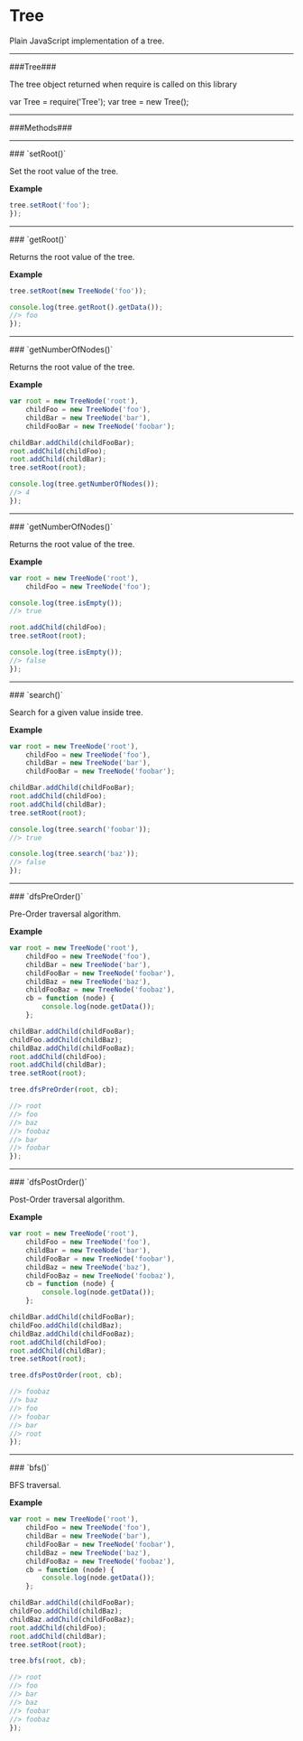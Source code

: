 Tree
=====================

Plain JavaScript implementation of a tree.

------------

###Tree###

The tree object returned when require is called on this library

var Tree = require('Tree');
var tree = new Tree();

------------

###Methods###

---------------------------------------

<a name="setRoot" />
### `setRoot()`

Set the root value of the tree.

__Example__

```js
tree.setRoot('foo');
});
```

---------------------------------------

<a name="getRoot" />
### `getRoot()`

Returns the root value of the tree.

__Example__

```js
tree.setRoot(new TreeNode('foo'));

console.log(tree.getRoot().getData());
//> foo
});
```
---------------------------------------

<a name="getNumberOfNodes" />
### `getNumberOfNodes()`

Returns the root value of the tree.

__Example__

```js
var root = new TreeNode('root'),
    childFoo = new TreeNode('foo'),
    childBar = new TreeNode('bar'),
    childFooBar = new TreeNode('foobar');

childBar.addChild(childFooBar);
root.addChild(childFoo);
root.addChild(childBar);
tree.setRoot(root);

console.log(tree.getNumberOfNodes());
//> 4
});
```
---------------------------------------

<a name="isEmpty" />
### `getNumberOfNodes()`

Returns the root value of the tree.

__Example__

```js
var root = new TreeNode('root'),
    childFoo = new TreeNode('foo');

console.log(tree.isEmpty());
//> true

root.addChild(childFoo);
tree.setRoot(root);

console.log(tree.isEmpty());
//> false
});
```
---------------------------------------

<a name="search" />
### `search()`

Search for a given value inside tree.

__Example__

```js
var root = new TreeNode('root'),
    childFoo = new TreeNode('foo'),
    childBar = new TreeNode('bar'),
    childFooBar = new TreeNode('foobar');

childBar.addChild(childFooBar);
root.addChild(childFoo);
root.addChild(childBar);
tree.setRoot(root);

console.log(tree.search('foobar'));
//> true

console.log(tree.search('baz'));
//> false
});
```
---------------------------------------

<a name="dfsPreOrder" />
### `dfsPreOrder()`

Pre-Order traversal algorithm.

__Example__

```js
var root = new TreeNode('root'),
    childFoo = new TreeNode('foo'),
    childBar = new TreeNode('bar'),
    childFooBar = new TreeNode('foobar'),
    childBaz = new TreeNode('baz'),
    childFooBaz = new TreeNode('foobaz'),
    cb = function (node) {
        console.log(node.getData());
    };

childBar.addChild(childFooBar);
childFoo.addChild(childBaz);
childBaz.addChild(childFooBaz);
root.addChild(childFoo);
root.addChild(childBar);
tree.setRoot(root);

tree.dfsPreOrder(root, cb);

//> root
//> foo
//> baz
//> foobaz
//> bar
//> foobar
});
```

---------------------------------------

<a name="dfsPostOrder" />
### `dfsPostOrder()`

Post-Order traversal algorithm.

__Example__

```js
var root = new TreeNode('root'),
    childFoo = new TreeNode('foo'),
    childBar = new TreeNode('bar'),
    childFooBar = new TreeNode('foobar'),
    childBaz = new TreeNode('baz'),
    childFooBaz = new TreeNode('foobaz'),
    cb = function (node) {
        console.log(node.getData());
    };

childBar.addChild(childFooBar);
childFoo.addChild(childBaz);
childBaz.addChild(childFooBaz);
root.addChild(childFoo);
root.addChild(childBar);
tree.setRoot(root);

tree.dfsPostOrder(root, cb);

//> foobaz
//> baz
//> foo
//> foobar
//> bar
//> root
});
```
---------------------------------------

<a name="bfs" />
### `bfs()`

BFS traversal.

__Example__

```js
var root = new TreeNode('root'),
    childFoo = new TreeNode('foo'),
    childBar = new TreeNode('bar'),
    childFooBar = new TreeNode('foobar'),
    childBaz = new TreeNode('baz'),
    childFooBaz = new TreeNode('foobaz'),
    cb = function (node) {
        console.log(node.getData());
    };

childBar.addChild(childFooBar);
childFoo.addChild(childBaz);
childBaz.addChild(childFooBaz);
root.addChild(childFoo);
root.addChild(childBar);
tree.setRoot(root);

tree.bfs(root, cb);

//> root
//> foo
//> bar
//> baz
//> foobar
//> foobaz
});
```
